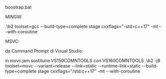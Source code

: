 

boostrap.bat

MINGW:

.\b2 toolset=gcc --build-type=complete stage cxxflags="-std=c++17" -mt --with-coroutine

MSVC:

da Command Prompt di Visual Studio:

in msvc.jam sostituire VS150COMNTOOLS con VS160COMNTOOLS
.\b2 -j8 toolset=msvc --variant=release --link=static --runtime-link=static --build-type=complete stage cxxflags="/std:c++17" -mt --with-coroutine

